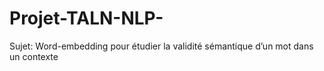 # Projet-TALN-NLP-

Sujet:  Word-embedding pour étudier la validité sémantique d’un mot dans un contexte
